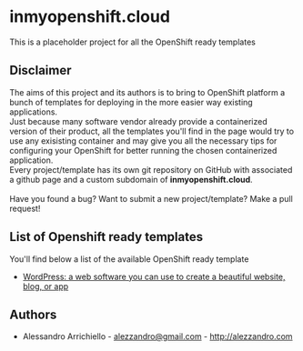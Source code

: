 # inmyopenshift.cloud
This is a placeholder project for all the OpenShift ready templates

## Disclaimer
The aims of this project and its authors is to bring to OpenShift platform a bunch of templates for deploying in the more easier way existing applications.<br>
Just because many software vendor already provide a containerized version of their product, all the templates you'll find in the page would try to use any exisisting container and may give you all the necessary tips for configuring your OpenShift for better running the chosen containerized application.<br>
Every project/template has its own git repository on GitHub with associated a github page and a custom subdomain of <b>inmyopenshift.cloud</b>.<br>
<br>
Have you found a bug? Want to submit a new project/template? Make a pull request!

## List of Openshift ready templates
You'll find below a list of the available OpenShift ready template

* <a href="http://wordpress.inmyopenshift.cloud">WordPress: a web software you can use to create a beautiful website, blog, or app</a>

## Authors
* Alessandro Arrichiello - alezzandro@gmail.com - <a href="http://alezzandro.com">http://alezzandro.com</a>
